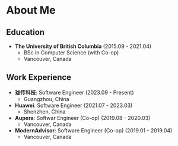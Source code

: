# About Me

## Education

- **The University of British Columbia** (2015.09 - 2021.04)
  - BSc in Computer Science (with Co-op)
  - Vancouver, Canada

## Work Experience

- **珑传科技**: Software Engineer (2023.09 - Present)
  - Guangzhou, China
- **Huawei**: Software Engineer (2021.07 - 2023.03)
  - Shenzhen, China
- **Aupera**: Softwar Engineer (Co-op) (2019.08 - 2020.03)
  - Vancouver, Canada
- **ModernAdvisor**: Software Engineer (Co-op) (2019.01 - 2019.04)
  - Vancouver, Canada
